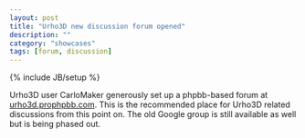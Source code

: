 ```yaml
---
layout: post
title: "Urho3D new discussion forum opened"
description: ""
category: "showcases"
tags: [forum, discussion]
---
```

{% include JB/setup %}

Urho3D user CarloMaker generously set up a phpbb-based forum at [urho3d.prophpbb.com](http://urho3d.prophpbb.com). This is the recommended place for Urho3D related discussions from this point on.
The old Google group is still available as well but is being phased out.

